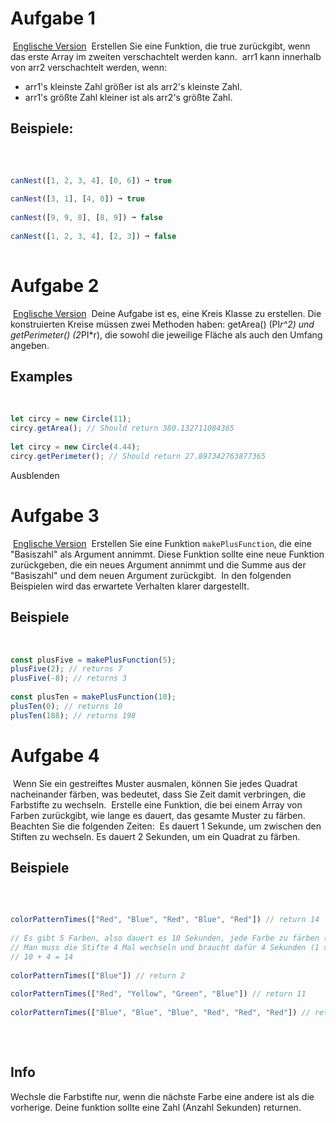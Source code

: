 # Aufgabe 1
​
[Englische Version](https://edabit.com/challenge/Gpy2qSFnfhGJnWMMj)
​
Erstellen Sie eine Funktion, die true zurückgibt, wenn das erste Array im zweiten verschachtelt werden kann.
​
arr1 kann innerhalb von arr2 verschachtelt werden, wenn:
​
-   arr1's kleinste Zahl größer ist als arr2's kleinste Zahl.
-   arr1's größte Zahl kleiner ist als arr2's größte Zahl.
​
## Beispiele:
​
```js
​
canNest([1, 2, 3, 4], [0, 6]) ➞ true
​
canNest([3, 1], [4, 0]) ➞ true
​
canNest([9, 9, 8], [8, 9]) ➞ false
​
canNest([1, 2, 3, 4], [2, 3]) ➞ false
​
```

# Aufgabe 2
​
[Englische Version](https://edabit.com/challenge/Hgb38yhWGwJCMHbRQ)
​
Deine Aufgabe ist es, eine Kreis Klasse zu erstellen. Die konstruierten Kreise müssen zwei Methoden haben: getArea() (PI*r^2) und getPerimeter() (2*PI*r), die sowohl die jeweilige Fläche als auch den Umfang angeben.
​
## Examples
​
```js
let circy = new Circle(11);
circy.getArea(); // Should return 380.132711084365
​
let circy = new Circle(4.44);
circy.getPerimeter(); // Should return 27.897342763877365
```
Ausblenden




# Aufgabe 3
​
[Englische Version](https://edabit.com/challenge/ENWFBL4jbTgLbSqwS)
​
Erstellen Sie eine Funktion `makePlusFunction`, die eine "Basiszahl" als Argument annimmt. Diese Funktion sollte eine neue Funktion zurückgeben, die ein neues Argument annimmt und die Summe aus der "Basiszahl" und dem neuen Argument zurückgibt.
​
In den folgenden Beispielen wird das erwartete Verhalten klarer dargestellt.
​
## Beispiele
​
```js
const plusFive = makePlusFunction(5);
plusFive(2); // returns 7
plusFive(-8); // returns 3
​
const plusTen = makePlusFunction(10);
plusTen(0); // returns 10
plusTen(188); // returns 198
```
# Aufgabe 4
​
Wenn Sie ein gestreiftes Muster ausmalen, können Sie jedes Quadrat nacheinander färben, was bedeutet, dass Sie Zeit damit verbringen, die Farbstifte zu wechseln.
​
Erstelle eine Funktion, die bei einem Array von Farben zurückgibt, wie lange es dauert, das gesamte Muster zu färben. Beachten Sie die folgenden Zeiten:
​
Es dauert 1 Sekunde, um zwischen den Stiften zu wechseln.
Es dauert 2 Sekunden, um ein Quadrat zu färben.
​
​
## Beispiele
​
```js
​
colorPatternTimes(["Red", "Blue", "Red", "Blue", "Red"]) // return 14
​
// Es gibt 5 Farben, also dauert es 10 Sekunden, jede Farbe zu färben (2 x 5 = 10).
// Man muss die Stifte 4 Mal wechseln und braucht dafür 4 Sekunden (1 x 4 = 4).
// 10 + 4 = 14
​
colorPatternTimes(["Blue"]) // return 2
​
colorPatternTimes(["Red", "Yellow", "Green", "Blue"]) // return 11
​
colorPatternTimes(["Blue", "Blue", "Blue", "Red", "Red", "Red"]) // return 13
​
```
​
## Info
Wechsle die Farbstifte nur, wenn die nächste Farbe eine andere ist als die vorherige.
Deine funktion sollte eine Zahl (Anzahl Sekunden) returnen.